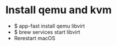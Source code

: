 Install qemu and kvm
=====
* $ app-fast install qemu libvirt
* $ brew services start libvirt
* Rerestart macOS


